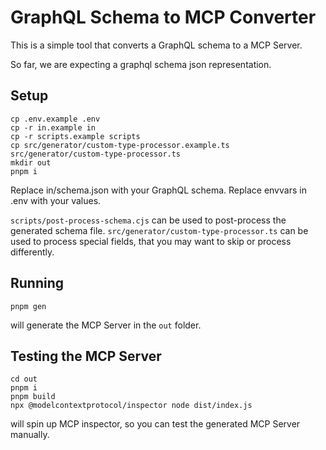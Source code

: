 # GraphQL Schema to MCP Converter

This is a simple tool that converts a GraphQL schema to a MCP Server.

So far, we are expecting a graphql schema json representation.

## Setup

```
cp .env.example .env
cp -r in.example in
cp -r scripts.example scripts
cp src/generator/custom-type-processor.example.ts src/generator/custom-type-processor.ts
mkdir out
pnpm i
```

Replace in/schema.json with your GraphQL schema.
Replace envvars in .env with your values.

`scripts/post-process-schema.cjs` can be used to post-process the generated schema file.
`src/generator/custom-type-processor.ts` can be used to process special fields, that you may want to skip or process differently.

## Running

```
pnpm gen
```

will generate the MCP Server in the `out` folder.

## Testing the MCP Server

```
cd out
pnpm i
pnpm build
npx @modelcontextprotocol/inspector node dist/index.js
```

will spin up MCP inspector, so you can test the generated MCP Server manually.

